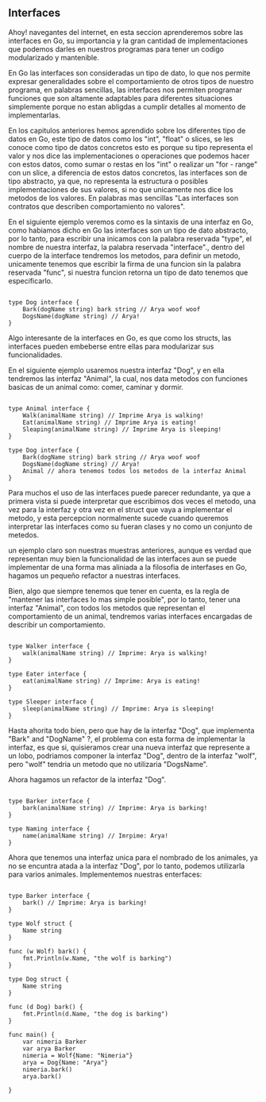 ## Interfaces

Ahoy! navegantes del internet, en esta seccion aprenderemos sobre las interfaces en Go, su importancia y la gran cantidad de implementaciones que podemos darles en nuestros programas para tener un codigo modularizado y mantenible.

En Go las interfaces son consideradas un tipo de dato, lo que nos permite expresar generalidades sobre el comportamiento de otros tipos de nuestro programa, en palabras sencillas, las interfaces nos permiten programar funciones que son altamente adaptables para diferentes situaciones simplemente porque no estan abligdas a cumplir detalles al momento de implementarlas. 

En los capitulos anteriores hemos aprendido sobre los diferentes tipo de datos en Go, este tipo de datos como los "int", "float" o slices, se les conoce como tipo de datos concretos esto es porque su tipo representa el valor y nos dice las implementaciones o operaciones que podemos hacer con estos datos, como sumar o restas en los "int" o realizar un "for - range" con un slice, a diferencia de estos datos concretos, las interfaces son de tipo abstracto, ya que, no representa la estructura o posibles implementaciones de sus valores, si no que unicamente nos dice los metodos de los valores. En palabras mas sencillas "Las interfaces son contratos que describen comportamiento no valores".

En el siguiente ejemplo veremos como es la sintaxis de una interfaz en Go, como habiamos dicho en Go las interfaces son un tipo de dato abstracto, por lo tanto, para escribir una inicamos con la palabra reservada "type", el nombre de nuestra interfaz, la palabra reservada "interface"., dentro del cuerpo de la interface tendremos los metodos, para definir un metodo, unicamente tenemos que escribir la firma de una funcion sin la palabra reservada "func", si nuestra funcion retorna un tipo de dato tenemos que especificarlo.

```golang

type Dog interface {
    Bark(dogName string) bark string // Arya woof woof 
    DogsName(dogName string) // Arya!
}
```


Algo interesante de la interfaces en Go, es que como los structs, las interfaces pueden embeberse entre ellas para modularizar sus funcionalidades.

En el siguiente ejemplo usaremos nuestra interfaz "Dog", y en ella tendremos las interfaz "Animal", la cual, nos data metodos con funciones basicas de un animal como: comer, caminar y dormir.

```golang

type Animal interface {
    Walk(animalName string) // Imprime Arya is walking!
    Eat(animalName string) // Imprime Arya is eating!
    Sleaping(animalName string) // Imprime Arya is sleeping!
}

type Dog interface {
    Bark(dogName string) bark string // Arya woof woof 
    DogsName(dogName string) // Arya!
    Animal // ahora tenemos todos los metodos de la interfaz Animal
}
```

Para muchos el uso de las interfaces puede parecer redundante, ya que a primera vista si puede interpretar que escribimos dos veces el metodo, una vez para la interfaz y otra vez en el struct que vaya a implementar el metodo, y esta percepcion normalmente sucede cuando queremos interpretar las interfaces como su fueran clases y no como  un conjunto de metedos.

un ejemplo claro son nuestras muestras anteriores, aunque es verdad que representan muy bien la funcionalidad de las interfaces aun se puede implementar de una forma mas aliniada a la filosofia de interfases en Go, hagamos un pequeño refactor a nuestras interfaces.

Bien, algo que siempre tenemos que tener en cuenta, es la regla de "mantener las interfaces lo mas simple posible", por lo tanto, tener una interfaz "Animal", con todos los metodos que representan el comportamiento de un animal, tendremos varias interfaces encargadas de describir un comportamiento.

```golang

type Walker interface {
    walk(animalName string) // Imprime: Arya is walking!
}

type Eater interface {
    eat(animalName string) // Imprime: Arya is eating!
}

type Sleeper interface {
    sleep(animalName string) // Imprime: Arya is sleeping!
}

```

Hasta ahorita todo bien, pero que hay de la interfaz "Dog", que implementa "Bark" and "DogName" ?, el problema con esta forma de implementar la interfaz, es que si, quisieramos crear una nueva interfaz que represente a un lobo, podriamos componer la interfaz "Dog", dentro de la interfaz "wolf", pero "wolf" tendria un metodo que no utilizaria "DogsName".

Ahora hagamos un refactor de la interfaz "Dog".

```Golang

type Barker interface {
    bark(animalName string) // Imprime: Arya is barking!
}

type Naming interface {
    name(animalName string) // Imrpime: Arya!
}
```
Ahora que tenemos una interfaz unica para el nombrado de los animales, ya no se encuntra atada a la interfaz "Dog", por lo tanto, podemos utilizarla para varios animales. Implementemos nuestras enterfaces:

```golang

type Barker interface {
	bark() // Imprime: Arya is barking!
}

type Wolf struct {
	Name string
}

func (w Wolf) bark() {
	fmt.Println(w.Name, "the wolf is barking")
}

type Dog struct {
	Name string
}

func (d Dog) bark() {
	fmt.Println(d.Name, "the dog is barking")
}

func main() {
	var nimeria Barker
	var arya Barker
	nimeria = Wolf{Name: "Nimeria"}
	arya = Dog{Name: "Arya"}
	nimeria.bark()
	arya.bark()

}

```